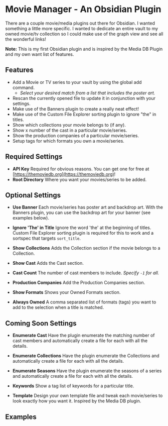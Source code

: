 # Movie Manager - An Obsidian Plugin

There are a couple movie/media plugins out there for Obsidian. I wanted something a little more specific. I wanted to dedicate an entire vault to my owned movie/tv collection so I could make use of the graph view and see all the wonderful links!

**Note:** This is my first Obsidian plugin and is inspired by the Media DB Plugin and my own want list of features. 

## Features

- Add a Movie or TV series to your vault by using the global add command.
  - _Select your desired match from a list that includes the poster art._
- Rescan the currently opened file to update it in conjunction with your settings.
- Make use of the Banners plugin to create a really neat effect!
- Make use of the Custom File Explorer sorting plugin to ignore "the" in titles.
- Show which collections your movie belongs to (if any).
- Show x number of the cast in a particular movie/series.
- Show the production companies of a particular movie/series.
- Setup tags for which formats you own a movie/series.

## Required Settings

- **API Key** Required for obvious reasons. You can get one for free at [https://themoviedb.org](https://themoviedb.org)!
- **Root Directory** Where you want your movies/series to be added.

## Optional Settings

- **Use Banner** Each movie/series has poster art and backdrop art. With the Banners plugin, you can use the backdrop art for your banner (see examples below).

- **Ignore 'The' in Title** Ignore the word 'the' at the beginning of titles. Custom File Explorer sorting plugin is required for this to work and a sortspec that targets `sort_title`.

- **Show Collections** Adds the Collection section if the movie belongs to a Collection.

- **Show Cast** Adds the Cast section.

- **Cast Count** The number of cast members to include. _Specify `-1` for all._

- **Production Companies** Add the Production Companies section.

- **Show Formats** Shows your Owned Formats section.

- **Always Owned** A comma separated list of formats (tags) you want to add to the selection when a title is matched.

## Coming Soon Settings

- **Enumerate Cast** Have the plugin enumerate the matching number of cast members and automatically create a file for each with all the details.

- **Enumerate Collections** Have the plugin enumerate the Collections and automatically create a file for each with all the details.

- **Enumerate Seasons** Have the plugin enumerate the seasons of a series and automatically create a file for each with all the details.

- **Keywords** Show a tag list of keywords for a particular title.

- **Template** Design your own template file and tweak each movie/series to look exactly how you want it. Inspired by the Media DB plugin.

## Examples

